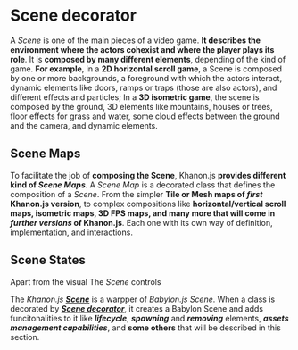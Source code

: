 # Scene decorator
A *Scene* is one of the main pieces of a video game. **It describes the environment where the actors cohexist and where the player plays its role**. It is **composed by many different elements**, depending of the kind of game. **For example**, in a **2D horizontal scroll game**, a Scene is composed by one or more backgrounds, a foreground with which the actors interact, dynamic elements like doors, ramps or traps (those are also actors), and different effects and particles; In a **3D isometric game**, the scene is composed by the ground, 3D elements like mountains, houses or trees, floor effects for grass and water, some cloud effects between the ground and the camera, and dynamic elements.

## Scene Maps
To facilitate the job of **composing the Scene**, Khanon.js **provides different kind of *Scene Maps***. A *Scene Map* is a decorated class that defines the composition of a *Scene*. From the simpler **Tile or Mesh maps of *first* Khanon.js version**, to complex compositions like **horizontal/vertical scroll maps, isometric maps, 3D FPS maps, and many more that will come in *further versions* of Khanon.js**. Each one with its own way of definition, implementation, and interactions.

## Scene States
Apart from the visual
The *Scene* controls

The *Khanon.js* [***Scene***](https://khanonjs.com/api-docs/modules/decorators_scene.html) is a warpper of *Babylon.js Scene*. When a class is decorated by [***Scene decorator***](https://khanonjs.com/api-docs/functions/decorators_scene.Scene.html), it creates a Babylon Scene and adds funcitonalities to it like ***lifecycle***, ***spawning*** and ***removing*** elements, ***assets management capabilities***, and **some others** that will be described in this section.